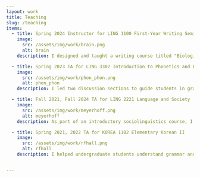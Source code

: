 ```yaml
---
layout: work
title: Teaching
slug: /teaching
items:
  - title: Spring 2024 Instructor for LING 1100 First-Year Writing Seminar
    image:
      src: /assets/img/work/brain.png
      alt: brain
    description: I designed and taught a writing course titled "Biological Foundations of Language" for freshman students new to linguistics. The course aimed to provide foundational knowledge about the biological aspects influencing human language use. It covered topics such as animal communication, neurolinguistics, and the nature vs. nurture debate.

  - title: Spring 2023 TA for LING 3302 Introduction to Phonetics and Phonology
    image:
      src: /assets/img/work/phon_phon.png
      alt: phon_phon
    description: I led two discussion sections to guide students in grasping fundamental concepts in phonetics and phonology by reviewing course materials, teaching technical skills in phonetic analyses, and hosting review sessions. 

  - title: Fall 2021, Fall 2024 TA for LING 2221 Language and Society
    image:
      src: /assets/img/work/meyerhoff.png
      alt: meyerhoff
    description: As part of an introductory sociolinguistics course, I facilitated two sections dedicated to introducing theoretical and technical sociolinguistic concepts to students new to the field.

  - title: Spring 2021, 2022 TA for KOREA 1102 Elementary Korean II
    image:
      src: /assets/img/work/rfhall.png
      alt: rfhall
    description: I helped undergraduate students understand grammar and hone their conversational skills in Korean.


---
```


<br />
<br />
